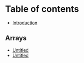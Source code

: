 # Table of contents

* [Introduction](README.md)

## Arrays

* [Untitled](arrays/untitled-1.md)
* [Untitled](arrays/untitled.md)

